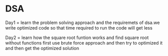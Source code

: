 # DSA

Day1 = learn the problem solving approach and the requiremets of dsa.we write optimized code so that time required to run the code will get less 

Day2 = learn how  the square root funtion works and find square root without functions first use brute force approach and then try to optimized it and then 
       get the optimized solution 
